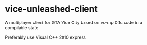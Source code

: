 # vice-unleashed-client

A multiplayer client for GTA Vice City based on vc-mp 0.1c code in a compilable state

Preferably use Visual C++ 2010 express
